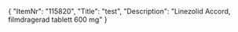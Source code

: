 {
  "ItemNr": "115820",
  "Title": "test",
  "Description": "Linezolid Accord, filmdragerad tablett 600 mg"
}